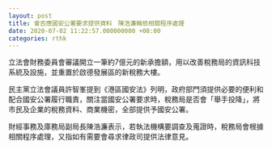 ```yaml
---
layout: post
title: 會否應國安公署要求提供資料　陳浩濂稱依相關程序處理
date: 2020-07-02 11:22:57.000000000 +08:00
categories: rthk
---
```


立法會財務委員會審議開立一筆約7億元的新承擔額，用以改善稅務局的資訊科技系統及設施，並重置於啟德發展區的新稅務大樓。

民主黨立法會議員許智峯提到《港區國安法》列明，政府部門須提供必要的便利和配合國安公署履行職責，關注當國安公署要求時，稅務局是否會「舉手投降」，將市民及企業的稅務資料、商業機密，全部提供予國安公署。

財經事務及庫務局副局長陳浩濂表示，若執法機構要調查及蒐證時，稅務局會根據相關程序處理，又指如有需要會尋求律政司提供法律意見。
